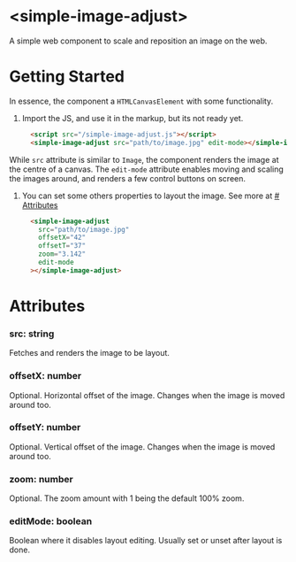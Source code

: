 #  \<simple-image-adjust></simple-image-adjust>
A simple web component to scale and reposition an image on the web.

# Getting Started
In essence, the component a `HTMLCanvasElement` with some functionality.

1. Import the JS, and use it in the markup, but its not ready yet.
    ```html
      <script src="/simple-image-adjust.js"></script>
      <simple-image-adjust src="path/to/image.jpg" edit-mode></simple-image-adjust>
    ```
  While `src` attribute is similar to `Image`, the component renders the image at the centre of a canvas.
  The `edit-mode` attribute enables moving and scaling the images around, and renders a few control buttons on screen.
1. You can set some others properties to layout the image. See more at [# Attributes]("#attributes")
    ```html
      <simple-image-adjust
        src="path/to/image.jpg"
        offsetX="42"
        offsetT="37"
        zoom="3.142"
        edit-mode
      ></simple-image-adjust>
    ```

# Attributes
### **src**: string
Fetches and renders the image to be layout.
### **offsetX**: number
Optional. Horizontal offset of the image. Changes when the image is moved around too.
### **offsetY**: number
Optional. Vertical offset of the image. Changes when the image is moved around too.
### **zoom**: number
Optional. The zoom amount with 1 being the default 100% zoom.
### **editMode**: boolean
Boolean where it disables layout editing. Usually set or unset after layout is done.

